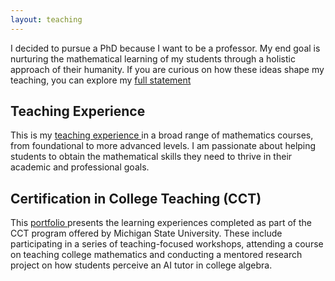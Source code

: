 ```yaml
---
layout: teaching
---
```


I decided to pursue a PhD because I want to be a professor. My end goal is nurturing the mathematical learning of my students through a holistic approach of their humanity. If you are curious on how these ideas shape my teaching, you can explore my <a href="../docs/teaching_statement.pdf" target=_blank > full statement </a>

<div class="block">
      <h2> Teaching Experience </h2>
           <p> This is my <a href="/teaching_experience/" target=_self>  teaching experience </a>  in a broad range of mathematics courses, from foundational to more advanced levels. I am passionate about helping students to obtain the mathematical skills they need to thrive in their academic and professional goals.  </p>

</div>

<div class="block">
      <h2> Certification in College Teaching (CCT) </h2>
           <p> This  <a href="/Portfolio/teaching_portfolio/" target=_self> portfolio </a> presents the learning experiences completed as part of the CCT program offered by Michigan State University. These include participating in a series of teaching-focused workshops, attending a course on teaching college mathematics and conducting a mentored  research project on how students perceive an AI tutor in college algebra. </p>

</div>